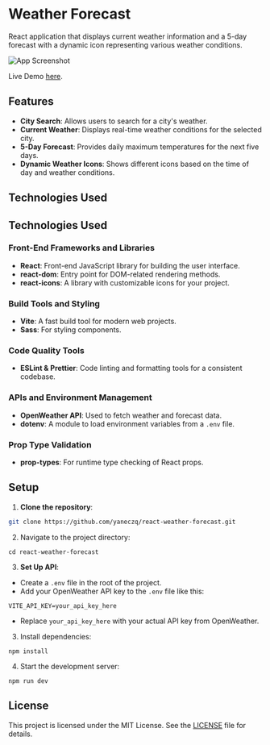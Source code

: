 # Weather Forecast

React application that displays current weather information and a 5-day forecast with a dynamic icon representing various weather conditions.

![App Screenshot](./public/screenshot.png)

Live Demo [here](https://rwf-jk.vercel.app/).

## Features

- **City Search**: Allows users to search for a city's weather.
- **Current Weather**: Displays real-time weather conditions for the selected city.
- **5-Day Forecast**: Provides daily maximum temperatures for the next five days.
- **Dynamic Weather Icons**: Shows different icons based on the time of day and weather conditions.

## Technologies Used

## Technologies Used

### Front-End Frameworks and Libraries
- **React**: Front-end JavaScript library for building the user interface.
- **react-dom**: Entry point for DOM-related rendering methods.
- **react-icons**: A library with customizable icons for your project.

### Build Tools and Styling
- **Vite**: A fast build tool for modern web projects.
- **Sass**: For styling components.

### Code Quality Tools
- **ESLint & Prettier**: Code linting and formatting tools for a consistent codebase.

### APIs and Environment Management
- **OpenWeather API**: Used to fetch weather and forecast data.
- **dotenv**: A module to load environment variables from a `.env` file.

### Prop Type Validation
- **prop-types**: For runtime type checking of React props.

## Setup

1. **Clone the repository**:

  ```bash
  git clone https://github.com/yaneczq/react-weather-forecast.git
  ```

2. Navigate to the project directory:
   
  ```
  cd react-weather-forecast
  ```

3. **Set Up API**:
  - Create a `.env` file in the root of the project.
  - Add your OpenWeather API key to the `.env` file like this:
  ```
  VITE_API_KEY=your_api_key_here
  ```
  - Replace `your_api_key_here` with your actual API key from OpenWeather.

3. Install dependencies:
   
  ```
  npm install
  ```

4. Start the development server:
  ```
  npm run dev
  ```

## License

This project is licensed under the MIT License. See the [LICENSE](./LICENSE) file for details.
